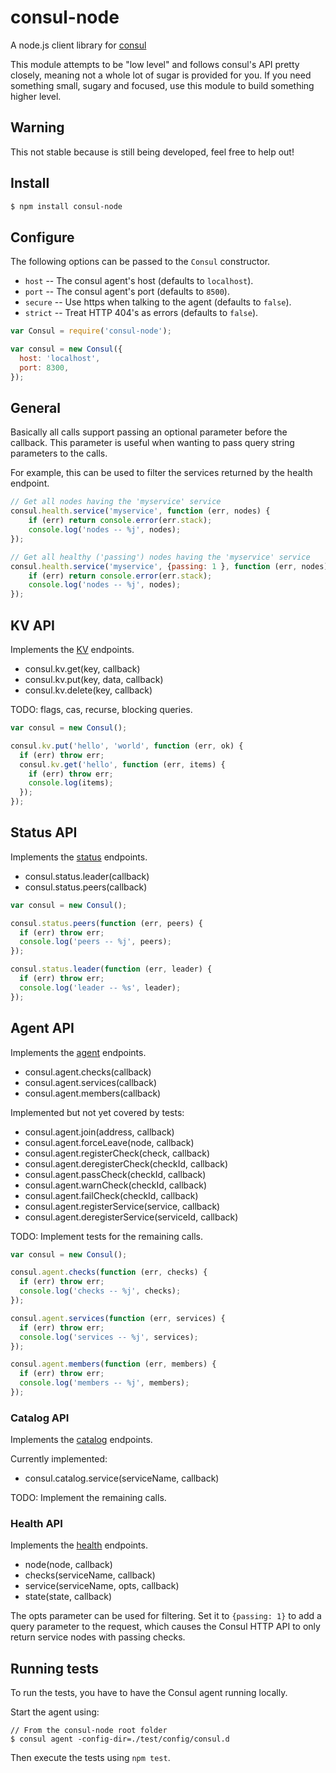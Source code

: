 
# consul-node

A node.js client library for [consul](http://www.consul.io/)

This module attempts to be "low level" and follows consul's API pretty closely, meaning not a whole lot of sugar is provided for you. If you need something small, sugary and focused, use this module to build something higher level.

## Warning

This not stable because is still being developed, feel free to help out!

## Install

```sh
$ npm install consul-node
```

## Configure

The following options can be passed to the `Consul` constructor.

  - `host` -- The consul agent's host (defaults to `localhost`).
  - `port` -- The consul agent's port (defaults to `8500`).
  - `secure` -- Use https when talking to the agent (defaults to `false`).
  - `strict` -- Treat HTTP 404's as errors (defaults to `false`).

```js
var Consul = require('consul-node');

var consul = new Consul({
  host: 'localhost',
  port: 8300,
});
```

## General

Basically all calls support passing an optional parameter before the callback. This parameter is useful when wanting to pass query string parameters to the calls.

For example, this can be used to filter the services returned by the health endpoint.

```js
// Get all nodes having the 'myservice' service
consul.health.service('myservice', function (err, nodes) {
    if (err) return console.error(err.stack);
    console.log('nodes -- %j', nodes);
});

// Get all healthy ('passing') nodes having the 'myservice' service
consul.health.service('myservice', {passing: 1 }, function (err, nodes) {
    if (err) return console.error(err.stack);
    console.log('nodes -- %j', nodes);
});
```

## KV API

Implements the [KV](http://www.consul.io/docs/agent/http.html#toc_2) endpoints.

  - consul.kv.get(key, callback)
  - consul.kv.put(key, data, callback)
  - consul.kv.delete(key, callback)

TODO: flags, cas, recurse, blocking queries.

```js
var consul = new Consul();

consul.kv.put('hello', 'world', function (err, ok) {
  if (err) throw err;
  consul.kv.get('hello', function (err, items) {
    if (err) throw err;
    console.log(items);
  });
});
```

## Status API

Implements the [status](http://www.consul.io/docs/agent/http.html#toc_29) endpoints.

  - consul.status.leader(callback)
  - consul.status.peers(callback)

```js
var consul = new Consul();

consul.status.peers(function (err, peers) {
  if (err) throw err;
  console.log('peers -- %j', peers);
});

consul.status.leader(function (err, leader) {
  if (err) throw err;
  console.log('leader -- %s', leader);
});
```

## Agent API

Implements the [agent](http://www.consul.io/docs/agent/http.html#toc_3) endpoints.

  - consul.agent.checks(callback)
  - consul.agent.services(callback)
  - consul.agent.members(callback)

Implemented but not yet covered by tests:

 - consul.agent.join(address, callback)
 - consul.agent.forceLeave(node, callback)
 - consul.agent.registerCheck(check, callback)
 - consul.agent.deregisterCheck(checkId, callback)
 - consul.agent.passCheck(checkId, callback)
 - consul.agent.warnCheck(checkId, callback)
 - consul.agent.failCheck(checkId, callback)
 - consul.agent.registerService(service, callback)
 - consul.agent.deregisterService(serviceId, callback)


TODO: Implement tests for the remaining calls.

```js
var consul = new Consul();

consul.agent.checks(function (err, checks) {
  if (err) throw err;
  console.log('checks -- %j', checks);
});

consul.agent.services(function (err, services) {
  if (err) throw err;
  console.log('services -- %j', services);
});

consul.agent.members(function (err, members) {
  if (err) throw err;
  console.log('members -- %j', members);
});
```

### Catalog API

Implements the [catalog](http://www.consul.io/docs/agent/http.html#toc_16) endpoints.

Currently implemented:

 - consul.catalog.service(serviceName, callback)

TODO: Implement the remaining calls.

### Health API

Implements the [health](http://www.consul.io/docs/agent/http.html#toc_24) endpoints.

 - node(node, callback)
 - checks(serviceName, callback)
 - service(serviceName, opts, callback)
 - state(state, callback)

The opts parameter can be used for filtering. Set it to ``{passing: 1}`` to add a query parameter to the request,
which causes the Consul HTTP API to only return service nodes with passing checks.

## Running tests

To run the tests, you have to have the Consul agent running locally.

Start the agent using:

```
// From the consul-node root folder
$ consul agent -config-dir=./test/config/consul.d
```

Then execute the tests using ``npm test``.
